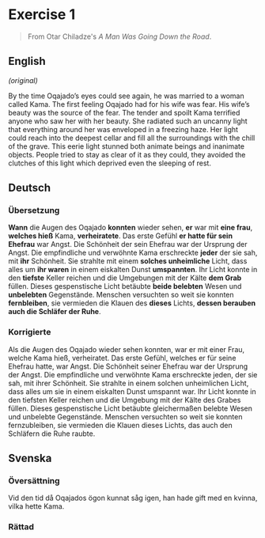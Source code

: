 # Exercise 1

> From Otar Chiladze's *A Man Was Going Down the Road*.

## English

*(original)*

By the time Oqajado’s eyes could see again, he was married to a woman called Kama. The first feeling Oqajado had for his wife was fear. His wife’s beauty was the source of the fear. The tender and spoilt Kama terrified anyone who saw her with her beauty. She radiated such an uncanny light that everything around her was enveloped in a freezing haze. Her light could reach into the deepest cellar and fill all the surroundings with the chill of the grave. This eerie light stunned both animate beings and inanimate objects. People tried to stay as clear of it as they could, they avoided the clutches of this light which deprived even the sleeping of rest.

## Deutsch

### Übersetzung

**Wann** die Augen des Oqajado **konnten** wieder sehen, **er** war mit **eine frau**, **welches hieß** Kama, **verheiratete**. Das erste Gefühl **er hatte für sein Ehefrau** war Angst. Die Schönheit der sein Ehefrau war der Ursprung der Angst. Die empfindliche und verwöhnte Kama erschreckte **jeder** der sie sah, mit **ihr** Schönheit. Sie strahlte mit einem **solches unheimliche** Licht, dass alles um **ihr waren** in einem eiskalten Dunst **umspannten**. Ihr Licht konnte in den **tiefste** Keller reichen und die Umgebungen mit der Kälte **dem Grab** füllen. Dieses gespenstische Licht betäubte **beide belebten** Wesen und **unbelebten** Gegenstände. Menschen versuchten so weit sie konnten **fernbleiben**, sie vermieden die Klauen des **dieses** Lichts, **dessen berauben auch die Schläfer der Ruhe**.

### Korrigierte

Als die Augen des Oqajado wieder sehen konnten, war er mit einer Frau, welche Kama hieß, verheiratet. Das erste Gefühl, welches er für seine Ehefrau hatte, war Angst. Die Schönheit seiner Ehefrau war der Ursprung der Angst. Die empfindliche und verwöhnte Kama erschreckte jeden, der sie sah, mit ihrer Schönheit. Sie strahlte in einem solchen unheimlichen Licht, dass alles um sie in einem eiskalten Dunst umspannt war. Ihr Licht konnte in den tiefsten Keller reichen und die Umgebung mit der Kälte des Grabes füllen. Dieses gespenstische Licht betäubte gleichermaßen belebte Wesen und unbelebte Gegenstände. Menschen versuchten so weit sie konnten fernzubleiben, sie vermieden die Klauen dieses Lichts, das auch den Schläfern die Ruhe raubte.

## Svenska

### Översättning

Vid den tid då Oqajados ögon kunnat såg igen, han hade gift med en kvinna, vilka hette Kama.


### Rättad


